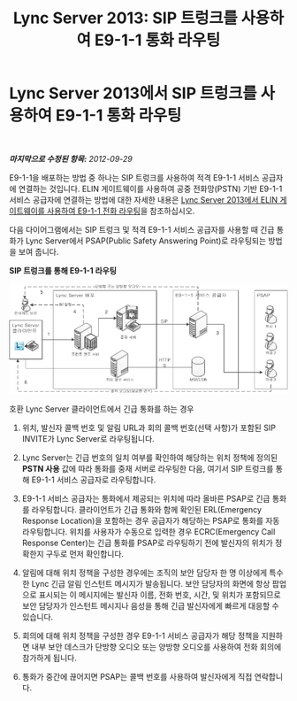 ﻿---
title: 'Lync Server 2013: SIP 트렁크를 사용하여 E9-1-1 통화 라우팅'
TOCTitle: SIP 트렁크를 사용하여 E9-1-1 통화 라우팅
ms:assetid: 157753c3-fe74-4e2c-81da-ee06911d4cc2
ms:mtpsurl: https://technet.microsoft.com/ko-kr/library/JJ204701(v=OCS.15)
ms:contentKeyID: 49302904
ms.date: 08/10/2015
mtps_version: v=OCS.15
ms.translationtype: HT
---

# Lync Server 2013에서 SIP 트렁크를 사용하여 E9-1-1 통화 라우팅

 

_**마지막으로 수정된 항목:** 2012-09-29_

E9-1-1을 배포하는 방법 중 하나는 SIP 트렁크를 사용하여 적격 E9-1-1 서비스 공급자에 연결하는 것입니다. ELIN 게이트웨이를 사용하여 공중 전화망(PSTN) 기반 E9-1-1 서비스 공급자에 연결하는 방법에 대한 자세한 내용은 [Lync Server 2013에서 ELIN 게이트웨이를 사용하여 E9-1-1 전화 라우팅](lync-server-2013-routing-e9-1-1-calls-by-using-an-elin-gateway.md)을 참조하십시오.

다음 다이어그램에서는 SIP 트렁크 및 적격 E9-1-1 서비스 공급자를 사용할 때 긴급 통화가 Lync Server에서 PSAP(Public Safety Answering Point)로 라우팅되는 방법을 보여 줍니다.

**SIP 트렁크를 통해 E9-1-1 라우팅**

![Lync Server에서 PSAP로의 긴급 통화 라우팅](images/JJ204701.0637a9d4-2ca7-438a-8ed0-19090a4b992d(OCS.15).jpg "Lync Server에서 PSAP로의 긴급 통화 라우팅")

호환 Lync Server 클라이언트에서 긴급 통화를 하는 경우

1.  위치, 발신자 콜백 번호 및 알림 URL과 회의 콜백 번호(선택 사항)가 포함된 SIP INVITE가 Lync Server로 라우팅됩니다.

2.  Lync Server는 긴급 번호의 일치 여부를 확인하여 해당하는 위치 정책에 정의된 **PSTN 사용** 값에 따라 통화를 중재 서버로 라우팅한 다음, 여기서 SIP 트렁크를 통해 E9-1-1 서비스 공급자로 라우팅합니다.

3.  E9-1-1 서비스 공급자는 통화에서 제공되는 위치에 따라 올바른 PSAP로 긴급 통화를 라우팅합니다. 클라이언트가 긴급 통화와 함께 확인된 ERL(Emergency Response Location)을 포함하는 경우 공급자가 해당하는 PSAP로 통화를 자동 라우팅합니다. 위치를 사용자가 수동으로 입력한 경우 ECRC(Emergency Call Response Center)는 긴급 통화를 PSAP로 라우팅하기 전에 발신자의 위치가 정확한지 구두로 먼저 확인합니다.

4.  알림에 대해 위치 정책을 구성한 경우에는 조직의 보안 담당자 한 명 이상에게 특수한 Lync 긴급 알림 인스턴트 메시지가 발송됩니다. 보안 담당자의 화면에 항상 팝업으로 표시되는 이 메시지에는 발신자 이름, 전화 번호, 시간, 및 위치가 포함되므로 보안 담당자가 인스턴트 메시지나 음성을 통해 긴급 발신자에게 빠르게 대응할 수 있습니다.

5.  회의에 대해 위치 정책을 구성한 경우 E9-1-1 서비스 공급자가 해당 정책을 지원하면 내부 보안 데스크가 단방향 오디오 또는 양방향 오디오를 사용하여 전화 회의에 참가하게 됩니다.

6.  통화가 중간에 끊어지면 PSAP는 콜백 번호를 사용하여 발신자에게 직접 연락합니다.

